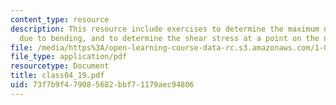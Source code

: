 ```yaml
---
content_type: resource
description: This resource include exercises to determine the maximum normal stress
  due to bending, and to determine the shear stress at a point on the neutral axis.
file: /media/https%3A/open-learning-course-data-rc.s3.amazonaws.com/1-050-solid-mechanics-fall-2004/73f7b9f479085682bbf71179aec94806_class04_19.pdf
file_type: application/pdf
resourcetype: Document
title: class04_19.pdf
uid: 73f7b9f4-7908-5682-bbf7-1179aec94806
---
```

